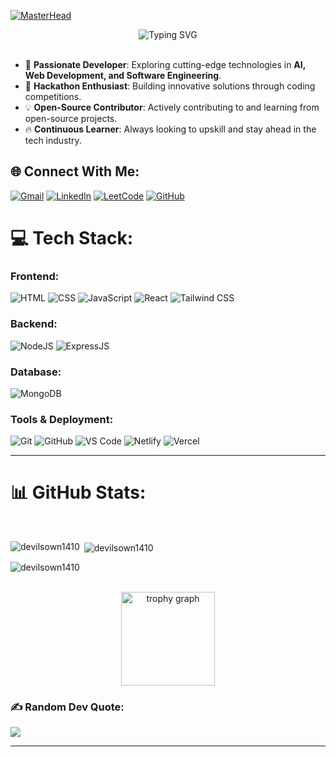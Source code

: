 [![MasterHead](https://user-images.githubusercontent.com/10498744/210012254-234538ff-d198-48aa-8964-37e6fd45d227.gif)](https://github.com/devilsown1410)
<br>



<div align="center" width="100%">
<img src="https://readme-typing-svg.demolab.com?font=Fira+Code&size=35&pause=1000&center=true&vCenter=true&random=false&width=435&height=60&lines=Hi%2C+I'm+Rahul+Singh" alt="Typing SVG" />
</div>

<br>

- 🚀 **Passionate Developer**: Exploring cutting-edge technologies in **AI, Web Development, and Software Engineering**.
- 🎯 **Hackathon Enthusiast**: Building innovative solutions through coding competitions.
- 💡 **Open-Source Contributor**: Actively contributing to and learning from open-source projects.
- 🔥 **Continuous Learner**: Always looking to upskill and stay ahead in the tech industry.

## 🌐 Connect With Me:
[![Gmail](https://img.shields.io/badge/Gmail-D14836?logo=gmail&logoColor=white)](mailto:rahulsingh231841@gmail.com)
[![LinkedIn](https://img.shields.io/badge/LinkedIn-0077B5?logo=linkedin&logoColor=white)](https://www.linkedin.com/in/rahul-b498a9250/)
[![LeetCode](https://img.shields.io/badge/LeetCode-FFA116?logo=leetcode&logoColor=black)](https://leetcode.com/rahul_1910)
[![GitHub](https://img.shields.io/badge/GitHub-100000?style=for-the-badge&logo=github&logoColor=white)](https://github.com/devilsown1410)

# 💻 Tech Stack:

### Frontend:
![HTML](https://img.shields.io/badge/HTML5-E34F26?style=for-the-badge&logo=html5&logoColor=white)
![CSS](https://img.shields.io/badge/CSS3-1572B6?style=for-the-badge&logo=css3&logoColor=white)
![JavaScript](https://img.shields.io/badge/JavaScript-F7DF1E?style=for-the-badge&logo=javascript&logoColor=black)
![React](https://img.shields.io/badge/React-20232A?style=for-the-badge&logo=react&logoColor=61DAFB)
![Tailwind CSS](https://img.shields.io/badge/Tailwind_CSS-38B2AC?style=for-the-badge&logo=tailwind-css&logoColor=white)

### Backend:
![NodeJS](https://img.shields.io/badge/Node.js-43853D?style=for-the-badge&logo=node.js&logoColor=white)
![ExpressJS](https://img.shields.io/badge/Express.js-404D59?style=for-the-badge)

### Database:
![MongoDB](https://img.shields.io/badge/MongoDB-4EA94B?style=for-the-badge&logo=mongodb&logoColor=white)

### Tools & Deployment:
![Git](https://img.shields.io/badge/GIT-E44C30?style=for-the-badge&logo=git&logoColor=white)
![GitHub](https://img.shields.io/badge/GitHub-100000?style=for-the-badge&logo=github&logoColor=white)
![VS Code](https://img.shields.io/badge/Visual_Studio_Code-0078D4?style=for-the-badge&logo=visual%20studio%20code&logoColor=white)
![Netlify](https://img.shields.io/badge/Netlify-00C7B7?style=for-the-badge&logo=netlify&logoColor=white)
![Vercel](https://img.shields.io/badge/Vercel-000000?style=for-the-badge&logo=vercel&logoColor=white)

---

# 📊 GitHub Stats:
<br/>
<p><img align="left" src="https://github-readme-stats.vercel.app/api/top-langs?username=devilsown1410&show_icons=true&locale=en&layout=compact&theme=tokyonight" alt="devilsown1410" /></p>

<p>&nbsp;<img align="center" src="https://github-readme-stats.vercel.app/api?username=devilsown1410&show_icons=true&locale=en&theme=tokyonight" alt="devilsown1410" /></p>

<p><img align="center" src="https://github-readme-streak-stats.herokuapp.com/?user=devilsown1410&theme=tokyonight" alt="devilsown1410" /></p>

<br>
<div align="center">
  <img src="https://github-profile-trophy.vercel.app?username=devilsown1410&theme=dracula&column=-1&row=1&margin-w=8&margin-h=8&no-bg=false&no-frame=false&order=4" height="150" alt="trophy graph"  />
</div>

### ✍️ Random Dev Quote:
![](https://quotes-github-readme.vercel.app/api?type=vertical&theme=radical)

---
